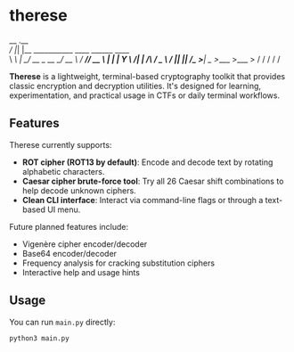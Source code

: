 # therese
  __  .__                                        
_/  |_|  |__   ___________   ____   ______ ____  
\   __\  |  \_/ __ \_  __ \_/ __ \ /  ___// __ \ 
 |  | |   Y  \  ___/|  | \/\  ___/ \___ \\  ___/ 
 |__| |___|  /\___  >__|    \___  >____  >\___  >
           \/     \/            \/     \/     \/ 

**Therese** is a lightweight, terminal-based cryptography toolkit that provides classic encryption and decryption utilities. It's designed for learning, experimentation, and practical usage in CTFs or daily terminal workflows.

## Features

Therese currently supports:

- **ROT cipher (ROT13 by default)**: Encode and decode text by rotating alphabetic characters.
- **Caesar cipher brute-force tool**: Try all 26 Caesar shift combinations to help decode unknown ciphers.
- **Clean CLI interface**: Interact via command-line flags or through a text-based UI menu.

Future planned features include:

- Vigenère cipher encoder/decoder
- Base64 encoder/decoder
- Frequency analysis for cracking substitution ciphers
- Interactive help and usage hints

## Usage

You can run `main.py` directly:

```bash
python3 main.py
